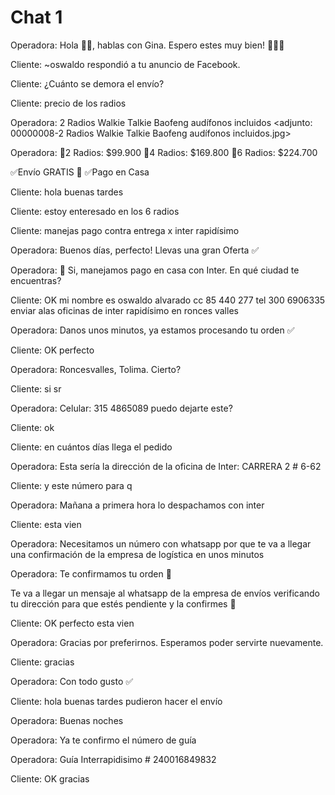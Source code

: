 # Chat 1

Operadora: Hola 👋🏼, hablas con Gina. Espero estes muy bien! 💪🏽🧡

Cliente: ‎~oswaldo respondió a tu anuncio de ‎Facebook.

Cliente: ¿Cuánto se demora el envío?

Cliente: precio de los  radios

Operadora: 2 Radios Walkie Talkie Baofeng audífonos incluidos ‎<adjunto: 00000008-2 Radios Walkie Talkie Baofeng audífonos incluidos.jpg>

Operadora: 🔹2 Radios: $99.900
🔹4 Radios: $169.800
🔹6 Radios: $224.700

✅Envío GRATIS 🚛
✅Pago en Casa

Cliente: hola  buenas tardes

Cliente: estoy enteresado en los 6 radios

Cliente: manejas pago contra entrega x inter rapidísimo

Operadora: Buenos días, perfecto! Llevas una gran Oferta ✅

Operadora: 🔹 Si, manejamos pago en casa con Inter. En qué ciudad te encuentras?

Cliente: OK mi nombre es oswaldo alvarado cc 85 440 277 tel 300 6906335 enviar alas oficinas de inter rapidísimo en ronces valles

Operadora: Danos unos minutos, ya estamos procesando tu orden ✅

Cliente: OK perfecto

Operadora: Roncesvalles, Tolima. Cierto?

Cliente: si sr

Operadora: Celular: 315 4865089 puedo dejarte este?

Cliente: ok

Cliente: en cuántos días  llega el pedido

Operadora: Esta sería la dirección de la oficina de Inter: CARRERA 2 # 6-62

Cliente: y este número  para q

Operadora: Mañana a primera hora lo despachamos con inter

Cliente: esta vien

Operadora: Necesitamos un número con whatsapp por que te va a llegar una confirmación de la empresa de logística en unos minutos

Operadora: Te confirmamos tu orden 🎉

Te va a llegar un mensaje al whatsapp de la empresa de envíos verificando tu dirección para que estés pendiente y la confirmes 🧡

Cliente: OK perfecto esta vien

Operadora: ‎Gracias por preferirnos. Esperamos poder servirte nuevamente.

Cliente: gracias

Operadora: Con todo gusto ✅

Cliente: hola  buenas tardes  pudieron hacer el envío

Operadora: Buenas noches

Operadora: Ya te confirmo el número de guía

Operadora: Guía Interrapidisimo # 240016849832

Cliente: OK gracias
